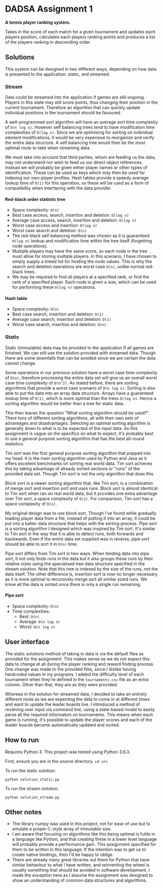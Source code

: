 # DADSA Assignment 1
**A tennis player ranking system.**

Takes in the score of each match for a given tournament and updates each
players position, calculates each players ranking points and produces a list
of the players ranking in descending order.

## Solutions
This system can be designed in two different ways, depending on how data is
presented to the application: static, and streamed.

### Stream
Data could be streamed into the application if games are still ongoing.
Players in this state may still score points, thus changing their position in
the current tournament. Therefore an algorithm that can quickly update
individual positions in the tournament should be favoured.

A well-programmed sort algorithm will have an average sort time complexity of
`O(n log n)`. However self balancing trees tend to have modification time
complexities of `O(log n)`. Since we are optimising for sorting on individual
element modifications, it would be very expensive to reorganize and verify the
entire data structure. A self balancing tree would then be the most optimal
route to take when streaming data.

We must take into account that third parties, whom are feeding us the data, may
not understand nor wish to feed us our direct object references. Instead we
will probably be given either player names or other types of identification.
These can be used as keys which may then be used for indexing our own player
profiles. Hash tables provide a speedy average lookup time of `O(1)` for this
operation, so these will be used as a form of compatibility when interfacing
with the data provider.

#### Red-black order statistic tree
- Space complexity: `O(n)`
- Best case access, search, insertion and deletion: `O(log n)`
- Average case access, search, insertion and deletion: `O(log n)`
- Worst case access and insertion: `O(log n)`
- Worst case search and deletion: `O(n)`
- The red-black self balancing method was chosen as it is guaranteed `O(log n)`
  lookup and modification time within the tree itself (forgetting node
  operations).
- Multiple players may have the same score, so each node in the tree must allow
  for storing multiple players. In this scenario, I have chosen to simply
  supply a linked list for holding the node values. This is why the search and
  deletion operations are worst case `O(n)`, unlike normal red-black trees.
- We may be required to find all players at a specified rank, or find the rank
  of a specified player. Each node is given a size, which can be used for
  performing these `O(log n)` operations.

#### Hash table
- Space complexity: `O(n)`
- Best case search, insertion and deletion: `O(1)`
- Average case search, insertion and deletion: `O(1)`
- Worst case search, insertion and deletion: `O(n)`

### Static
Static (immutable) data may be provided to the application if all games are
finished. We can still use the solution provided with streamed data. Though
there are some downfalls that can be avoided since we are certain the data
cannot change.

Some operations in our previous solution have a worst case time complexity of
`O(n)`, therefore processing the entire data set will give us an overall worst
case time complexity of `O(n^2)`. As stated before, there are sorting
algorithms that provide a worst case scenario of `O(n log n)`. Sorting is also
able to put the data into an array data structure. Arrays have a guaranteed
lookup time of `O(1)`, which is more optimal than the trees `O(log n)`. Hence
a sorting algorithm would be better than a tree for static data.

This then leaves the question "What sorting algorithm should be used?". There
tons of different sorting algorithms, all with their own sets of advantages and
disadvantages. Selecting an optimal sorting algorithm is generally down to what
is to be expected of the input data. As this assignment is vague on the
specifics on what to expect, it's probably best to use a general purpose
sorting algorithm that has the best all-round statistics.

Tim sort was the first general purpose sorting algorithm that popped into my
head. It is the main sorting algorithm used by Python and Java as it offers
excellent benchmarks on sorting real world data. Tim sort achieves this by
taking advantage of already sorted sections or "runs" of the provided data set.
Though Tim sort is not the only algorithm that does this.

Block sort is a newer sorting algorithm that, like Tim sort, is a combination of
merge sort and insertion sort and uses runs. Block sort is almost identical to
Tim sort when ran on real world data, but it provides one extra advantage over
Tim sort, a space complexity of `O(1)`. For comparison, Tim sort has a space
complexity of `O(n)`.

My original design was to use block sort. Though I've found while gradually
loading player data from a file, instead of putting it into an array, it could
be put into a better data structure that helps with the sorting process. Pipe
sort is a sorting algorithm I designed which was inspired by Tim sort. It's
similar to Tim sort in the way that it is able to detect runs, both forwards
and backwards. Even if the entire data set supplied was in reverse, pipe sort
should be able to sort it in `O(n)` time.

Pipe sort differs from Tim sort in two ways. When feeding data into pipe sort,
it not only finds runs in the data but it also groups these runs by their
relative sizes using the specialised tree data structure specified in the
stream solution. Note that this tree is indexed by the size of the runs, not
the data itself. The other difference is, insertion sort is now no longer
necessary as it is more optimal to recursively merge sort all similar sized
runs. We know all the data is sorted once there is only a single run remaining.

#### Pipe sort
- Space complexity: `O(n)`
- Time complexities:
  - Best: `O(n)`
  - Average: `O(n log n)`
  - Worst: `O(n log n)`

## User interface
The static solutions method of taking in data is via the default files as
provided for the assignment. This makes sense as we do not expect this data to
change at all during the player ranking and reward finding process. One change
was made to the provided files, since I dislike having hardcoded values in my
programs. I added the difficulty level of each tournament when they're defined
in the `tournaments.csv` file as an extra column. Other than that, they are as
they were provided.

Whereas in the solution for streamed data, I decided to take an entirely
different route as we are expecting the data to come in at different times and
want to update the leader boards live. I introduced a method of receiving user
input via command line, using a state-based model to easily parse all the
required information on tournaments. This means when each game is running, it's
possible to update the player scores and each of the leader boards become
automatically updated and sorted.

## How to run
Requires Python 3. This project was tested using Python 3.6.3.

First, ensure you are in the source directory.
`cd src`

To run the static solution:

`python solution_static.py`

To run the stream solution:

`python solution_stream.py`

## Other notes
- The library numpy was used in this project, not for ease of use but to
  emulate a proper C-style array of immutable size.
- I am aware that focusing on algorithms like this being optimal is futile in a
  language like Python, and that creating these in a lower level language will
  probably provide a performance gain. This assignment specified for them to be
  written in this language. If the intention was to get us to create native
  bindings, then I'd be happy to oblige.
- There are already many great libraries out there for Python that have similar
  behaviour to what I have written, and reinventing the wheel is usually
  something that should be avoided in software development. I made the
  exception here as I assume the assignment was designed to show an
  understanding of common data structures and algorithms.

